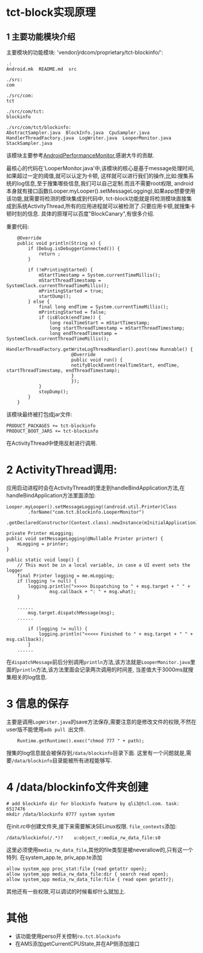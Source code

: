 # tct-block实现原理

## 1 主要功能模块介绍

主要模块的功能模块:
'vendor/jrdcom/proprietary/tct-blockinfo/':

```
.:
Android.mk  README.md  src

./src:
com

./src/com:
tct

./src/com/tct:
blockinfo

./src/com/tct/blockinfo:
AbstractSampler.java  BlockInfo.java  CpuSampler.java  HandlerThreadFactory.java  LogWriter.java  LooperMonitor.java  StackSampler.java
```

该模块主要参考[AndroidPerformanceMonitor](https://github.com/markzhai/AndroidPerformanceMonitor),感谢大牛的贡献.

最核心的代码在'LooperMonitor.java'中,该模块的核心是基于message处理时间,如果超过一定的阈值,就可以认定为卡顿,
    这样就可以进行我们的操作,比如:搜集系统的log信息,至于搜集哪些信息,我们可以自己定制.而且不需要root权限,
    android本身就有接口函数(Looper.myLooper().setMessageLogging),如果app想要使用该功能,就需要将检测的模块集成到代码中,
    tct-block功能就是将检测模块直接集成到系统ActivityThread,所有的应用进程就可以被检测了.只要应用卡顿,就搜集卡顿时刻的信息.
    具体的原理可以百度"BlockCanary",有很多介绍.

重要代码:

```
    @Override
    public void println(String x) {
        if (Debug.isDebuggerConnected()) {
            return ;
        }

        if (!mPrintingStarted) {
            mStartTimestamp = System.currentTimeMillis();
            mStartThreadTimestamp = SystemClock.currentThreadTimeMillis();
            mPrintingStarted = true;
            startDump();
        } else {
            final long endTime = System.currentTimeMillis();
            mPrintingStarted = false;
            if (isBlock(endTime)) {
                long realTimeStart = mStartTimestamp;
                long startThreadTimestamp = mStartThreadTimestamp;
                long endThreadTimestamp = SystemClock.currentThreadTimeMillis();
                HandlerThreadFactory.getWriteLogThreadHandler().post(new Runnable() {
                        @Override
                        public void run() {
                        notifyBlockEvent(realTimeStart, endTime, startThreadTimestamp, endThreadTimestamp);
                        }
                        });
            }
            stopDump();
        }
    }

```
该模块最终被打包成jar文件:
```
PRODUCT_PACKAGES += tct-blockinfo
PRODUCT_BOOT_JARS += tct-blockinfo
```
在ActivityThread中使用反射进行调用.

# 2 ActivityThread调用:
应用启动进程时会在ActivityThread的里走到handleBindApplication方法,在handleBindApplication方法里面添加:

```
Looper.myLooper().setMessageLogging((android.util.Printer)Class                                                       
        .forName("com.tct.blockinfo.LooperMonitor")                                                                   
        .getDeclaredConstructor(Context.class).newInstance(mInitialApplication));                                     

private Printer mLogging;
public void setMessageLogging(@Nullable Printer printer) {                                                                                                           
    mLogging = printer;
}

public static void loop() {
    // This must be in a local variable, in case a UI event sets the logger
    final Printer logging = me.mLogging;
    if (logging != null) {
        logging.println(">>>>> Dispatching to " + msg.target + " " +
                msg.callback + ": " + msg.what);
    }

    ......
        msg.target.dispatchMessage(msg);
    ......

        if (logging != null) {
            logging.println("<<<<< Finished to " + msg.target + " " + msg.callback);
        }
    ......
```

在`dispatchMessage`前后分别调用`println`方法,该方法就是`LooperMonitor.java`里面的`println`方法,该方法里面会记录两次调用的时间差,
当差值大于3000ms就搜集相关的log信息.

# 3 信息的保存

主要是调用`LogWriter.java`的save方法保存,需要注意的是修改文件的权限,不然在user版不能使用`adb pull `出文件.

```
    Runtime.getRuntime().exec("chmod 777 " + path);
```

搜集的log信息就会被保存到`/data/blockinfo`目录下面.
这里有一个问题就是,需要`/data/blockinfo`目录能被所有进程能够写.

# 4 /data/blockinfo文件夹创建

```
# add blockinfo dir for blockinfo feature by qli3@tcl.com. task: 6517476
mkdir /data/blockinfo 0777 system system
```

在init.rc中创建文件夹,接下来需要解决SELinux权限.
`file_contexts`添加:

```
/data/blockinfo(/.*)?    u:object_r:media_rw_data_file:s0
```

这里必须使用`media_rw_data_file`,其他的file类型是被neverallow的,只有这一个特列.
在system_app.te, priv_app.te添加

```
allow system_app proc_stat:file {read getattr open};
allow system_app media_rw_data_file:dir { search read open};
allow system_app media_rw_data_file:file { read open getattr};
```

其他还有一些权限,可以调试的时候看却什么就加上.

# 其他
- 该功能使用perso开关控制`ro.tct.blockinfo`
- 在AMS添加getCurrentCPUState,并在AP侧添加接口
